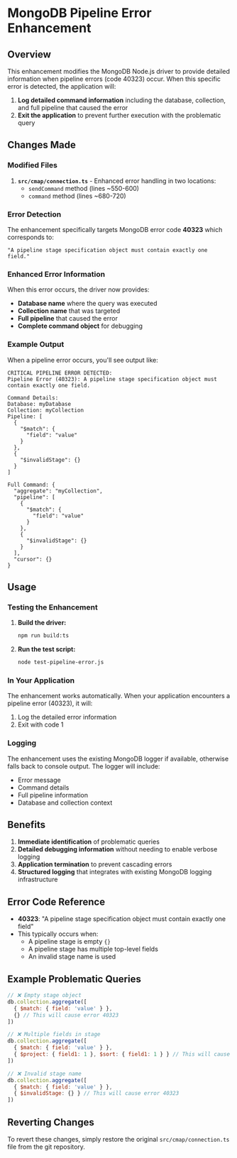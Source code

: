 # MongoDB Pipeline Error Enhancement

## Overview

This enhancement modifies the MongoDB Node.js driver to provide detailed information when pipeline errors (code 40323) occur. When this specific error is detected, the application will:

1. **Log detailed command information** including the database, collection, and full pipeline that caused the error
2. **Exit the application** to prevent further execution with the problematic query

## Changes Made

### Modified Files

1. **`src/cmap/connection.ts`** - Enhanced error handling in two locations:
   - `sendCommand` method (lines ~550-600)
   - `command` method (lines ~680-720)

### Error Detection

The enhancement specifically targets MongoDB error code **40323** which corresponds to:
```
"A pipeline stage specification object must contain exactly one field."
```

### Enhanced Error Information

When this error occurs, the driver now provides:

- **Database name** where the query was executed
- **Collection name** that was targeted
- **Full pipeline** that caused the error
- **Complete command object** for debugging

### Example Output

When a pipeline error occurs, you'll see output like:

```
CRITICAL PIPELINE ERROR DETECTED:
Pipeline Error (40323): A pipeline stage specification object must contain exactly one field.

Command Details:
Database: myDatabase
Collection: myCollection
Pipeline: [
  {
    "$match": {
      "field": "value"
    }
  },
  {
    "$invalidStage": {}
  }
]

Full Command: {
  "aggregate": "myCollection",
  "pipeline": [
    {
      "$match": {
        "field": "value"
      }
    },
    {
      "$invalidStage": {}
    }
  ],
  "cursor": {}
}
```

## Usage

### Testing the Enhancement

1. **Build the driver:**
   ```bash
   npm run build:ts
   ```

2. **Run the test script:**
   ```bash
   node test-pipeline-error.js
   ```

### In Your Application

The enhancement works automatically. When your application encounters a pipeline error (40323), it will:

1. Log the detailed error information
2. Exit with code 1

### Logging

The enhancement uses the existing MongoDB logger if available, otherwise falls back to console output. The logger will include:

- Error message
- Command details
- Full pipeline information
- Database and collection context

## Benefits

1. **Immediate identification** of problematic queries
2. **Detailed debugging information** without needing to enable verbose logging
3. **Application termination** to prevent cascading errors
4. **Structured logging** that integrates with existing MongoDB logging infrastructure

## Error Code Reference

- **40323**: "A pipeline stage specification object must contain exactly one field"
- This typically occurs when:
  - A pipeline stage is empty `{}`
  - A pipeline stage has multiple top-level fields
  - An invalid stage name is used

## Example Problematic Queries

```javascript
// ❌ Empty stage object
db.collection.aggregate([
  { $match: { field: 'value' } },
  {} // This will cause error 40323
])

// ❌ Multiple fields in stage
db.collection.aggregate([
  { $match: { field: 'value' } },
  { $project: { field1: 1 }, $sort: { field1: 1 } } // This will cause error 40323
])

// ❌ Invalid stage name
db.collection.aggregate([
  { $match: { field: 'value' } },
  { $invalidStage: {} } // This will cause error 40323
])
```

## Reverting Changes

To revert these changes, simply restore the original `src/cmap/connection.ts` file from the git repository. 